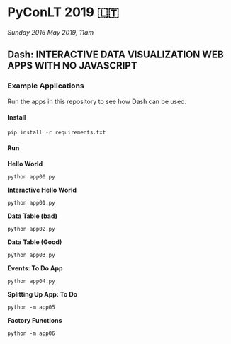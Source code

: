 # PyConLT 2019 🇱🇹

_Sunday 2016 May 2019, 11am_

## Dash: INTERACTIVE DATA VISUALIZATION WEB APPS WITH NO JAVASCRIPT

### Example Applications

Run the apps in this repository to see how Dash can be used.

#### Install

    pip install -r requirements.txt

#### Run

**Hello World**

    python app00.py


**Interactive Hello World**

    python app01.py


**Data Table (bad)**

    python app02.py


**Data Table (Good)**

    python app03.py

**Events: To Do App**

    python app04.py


**Splitting Up App: To Do**

    python -m app05


**Factory Functions**

    python -m app06
